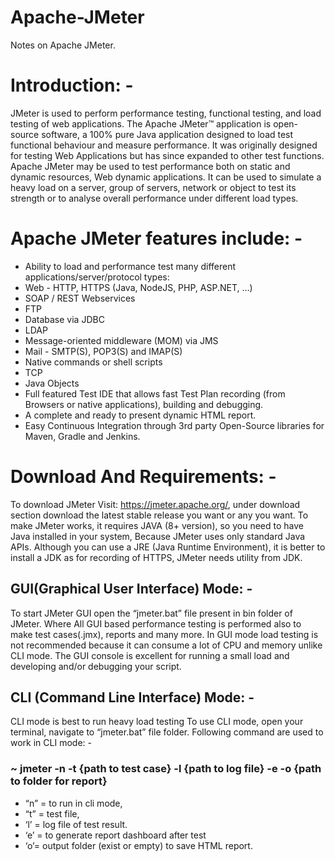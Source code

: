 # Apache-JMeter
Notes on Apache JMeter.

# **Introduction**: -
JMeter is used to perform performance testing, functional testing, and load testing of web applications.
The Apache JMeter™ application is open-source software, a 100% pure Java application designed to load test functional behaviour and measure performance. It was originally designed for testing Web Applications but has since expanded to other test functions.
Apache JMeter may be used to test performance both on static and dynamic resources, Web dynamic applications.
It can be used to simulate a heavy load on a server, group of servers, network or object to test its strength or to analyse overall performance under different load types.
# Apache JMeter features include: -
-	Ability to load and performance test many different applications/server/protocol types:
-	Web - HTTP, HTTPS (Java, NodeJS, PHP, ASP.NET, …)
-	SOAP / REST Webservices
-	FTP
-	Database via JDBC
-	LDAP
-	Message-oriented middleware (MOM) via JMS
-	Mail - SMTP(S), POP3(S) and IMAP(S)
-	Native commands or shell scripts
-	TCP
-	Java Objects  
-	Full featured Test IDE that allows fast Test Plan recording (from Browsers or native applications), building and debugging.
-	A complete and ready to present dynamic HTML report.
-	Easy Continuous Integration through 3rd party Open-Source libraries for Maven, Gradle and Jenkins.

# Download And Requirements: -
To download JMeter Visit: https://jmeter.apache.org/, under download section download the latest stable release you want or any you want.
To make JMeter works, it requires JAVA (8+ version), so you need to have Java installed in your system, Because JMeter uses only standard Java APIs.
Although you can use a JRE (Java Runtime Environment), it is better to install a JDK as for recording of HTTPS, JMeter needs utility from JDK.

## GUI(Graphical User Interface) Mode: -
To start JMeter GUI open the “jmeter.bat” file present in bin folder of JMeter.
Where All GUI based performance testing is performed also to make test cases(.jmx), reports and many more.
In GUI mode load testing is not recommended because it can consume a lot of CPU and memory unlike CLI mode.
The GUI console is excellent for running a small load and developing and/or debugging your script.

## CLI (Command Line Interface) Mode: -
CLI mode is best to run heavy load testing
To use CLI mode, open your terminal, navigate to “jmeter.bat” file folder.
Following command are used to work in CLI mode: -
### ~ jmeter -n -t {path to test case} -l {path to log file} -e -o {path to folder for report}
- “n” = to run in cli mode, 
- “t” = test file, 
- ‘l’ = log file of test result.
- ‘e’ = to generate report dashboard after test
- ‘o’= output folder (exist or empty) to save HTML report.
